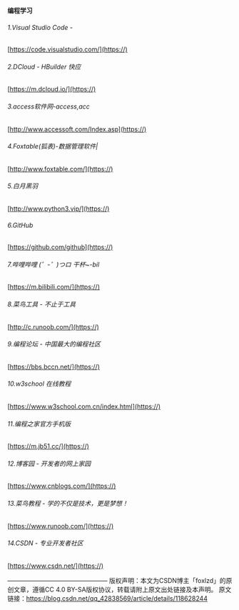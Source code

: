 **编程学习**  

###### 1.Visual Studio Code -

[https://code.visualstudio.com/](https://)

###### 2.DCloud - HBuilder 快应

[https://m.dcloud.io/](https://)

###### 3.access软件网-access,acc

[http://www.accessoft.com/Index.asp](https://)

###### 4.Foxtable(狐表)-数据管理软件|

[http://www.foxtable.com/](https://)

###### 5.白月黑羽

[http://www.python3.vip/](https://)

###### 6.GitHub

[https://github.com/github](https://)

###### 7.哔哩哔哩 (゜-゜)つロ 干杯~-bil

[https://m.bilibili.com/](https://)

###### 8.菜鸟工具 - 不止于工具

[http://c.runoob.com/](https://)

###### 9.编程论坛 - 中国最大的编程社区

[https://bbs.bccn.net/](https://)

###### 10.w3school 在线教程

[https://www.w3school.com.cn/index.html](https://)

###### 11.编程之家官方手机版

[https://m.jb51.cc/](https://)

###### 12.博客园 - 开发者的网上家园

[https://www.cnblogs.com/](https://)

###### 13.菜鸟教程 - 学的不仅是技术，更是梦想！

[https://www.runoob.com/](https://)

###### 14.CSDN - 专业开发者社区

[https://www.csdn.net/](https://)

———————————————— 版权声明：本文为CSDN博主「foxlzd」的原创文章，遵循CC 4.0 BY-SA版权协议，转载请附上原文出处链接及本声明。 原文链接：https://blog.csdn.net/qq_42838569/article/details/118628244
